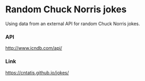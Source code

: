 # Random Chuck Norris jokes
Using data from an external API for random Chuck Norris jokes.

### API
http://www.icndb.com/api/

### Link
https://cntatis.github.io/jokes/

